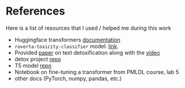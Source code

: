 # References
Here is a list of resources that I used / helped me during this work

* Huggingface transformers [documentation](https://huggingface.co/docs/transformers)
* `roverta-toxicity-classifier` model: [link](https://huggingface.co/s-nlp/roberta_toxicity_classifier).
* Provided [paper](https://arxiv.org/abs/2109.08914) on text detoxification along with the [video](https://www.youtube.com/watch?v=knhIJ_e9Uyc&ab_channel=cointegrated)
* detox project [repo](https://github.com/s-nlp/detox)
* T5 model [repo](https://github.com/google-research/text-to-text-transfer-transformer)
* Notebook on fine-tuning a transformer from PMLDL course, lab 5
* other docs (PyTorch, numpy, pandas, etc.)

